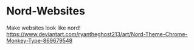 # Nord-Websites
Make websites look like nord!
https://www.deviantart.com/ryantheghost213/art/Nord-Theme-Chrome-Monkey-Type-869679548
